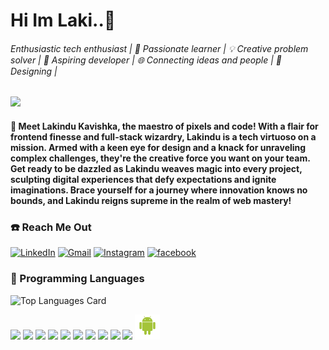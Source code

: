 # Hi Im Laki..👋

###### Enthusiastic tech enthusiast | 🌟 Passionate learner | 💡 Creative problem solver | 🚀 Aspiring developer | 🌐 Connecting ideas and people | 🎨 Designing | 
![](https://komarev.com/ghpvc/?username=lakindulk&color=dc143c)

#### 🌟 Meet Lakindu Kavishka, the maestro of pixels and code! With a flair for frontend finesse and full-stack wizardry, Lakindu is a tech virtuoso on a mission. Armed with a keen eye for design and a knack for unraveling complex challenges, they're the creative force you want on your team. Get ready to be dazzled as Lakindu weaves magic into every project, sculpting digital experiences that defy expectations and ignite imaginations. Brace yourself for a journey where innovation knows no bounds, and Lakindu reigns supreme in the realm of web mastery!

### ☎️ Reach Me Out 
[![LinkedIn](https://img.icons8.com/color/48/000000/linkedin.png)](https://www.linkedin.com/in/lakindu-kavishka-8a1356217) [![Gmail](https://img.icons8.com/color/48/000000/gmail.png)](mailto:lakindulk9@gmail.com) [![Instagram](https://img.icons8.com/fluent/48/000000/instagram-new.png)](https://www.instagram.com/lakindukavishka?igsh=MWlqaXcxZWc5czlpeg%3D%3D&utm_source=qr)  [![facebook](https://img.icons8.com/color/48/000000/facebook.png)](https://m.facebook.com/lakindu.kavishka?mibextid=LQQJ4d)


### 🚀 Programming Languages
![Top Languages Card](https://github-readme-stats.vercel.app/api/top-langs/?username=lakindulk&layout=compact)

<img src="https://img.icons8.com/color/48/000000/html-5--v1.png"/> <img src="https://img.icons8.com/color/48/000000/css3.png"/> 
<img src="https://img.icons8.com/color/48/000000/javascript--v2.png"/> 
<img src="https://img.icons8.com/officexs/50/000000/react.png"/> 
<img src="https://img.icons8.com/color/48/000000/nodejs.png"/> 
<img src="https://img.icons8.com/offices/40/000000/php-logo.png"/> 
<img src="https://img.icons8.com/color/48/000000/mysql-logo.png"/> 
<img src="https://img.icons8.com/color/48/000000/mongodb.png"/> 
<img src="https://img.icons8.com/color/48/000000/java-coffee-cup-logo.png"/> 
<img src="https://img.icons8.com/color/48/000000/python.png"/> 
<img src="https://raw.githubusercontent.com/devicons/devicon/master/icons/android/android-original-wordmark.svg" alt="android" width="40" height="40"/> 

